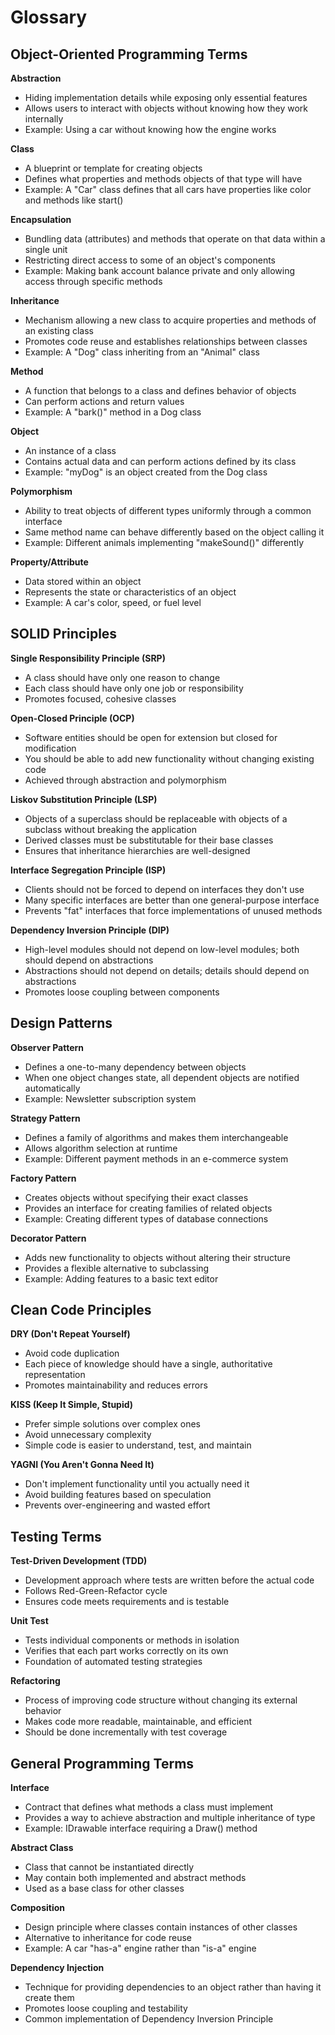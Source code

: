 # Glossary

## Object-Oriented Programming Terms

**Abstraction**
- Hiding implementation details while exposing only essential features
- Allows users to interact with objects without knowing how they work internally
- Example: Using a car without knowing how the engine works

**Class**
- A blueprint or template for creating objects
- Defines what properties and methods objects of that type will have
- Example: A "Car" class defines that all cars have properties like color and methods like start()

**Encapsulation**
- Bundling data (attributes) and methods that operate on that data within a single unit
- Restricting direct access to some of an object's components
- Example: Making bank account balance private and only allowing access through specific methods

**Inheritance**
- Mechanism allowing a new class to acquire properties and methods of an existing class
- Promotes code reuse and establishes relationships between classes
- Example: A "Dog" class inheriting from an "Animal" class

**Method**
- A function that belongs to a class and defines behavior of objects
- Can perform actions and return values
- Example: A "bark()" method in a Dog class

**Object**
- An instance of a class
- Contains actual data and can perform actions defined by its class
- Example: "myDog" is an object created from the Dog class

**Polymorphism**
- Ability to treat objects of different types uniformly through a common interface
- Same method name can behave differently based on the object calling it
- Example: Different animals implementing "makeSound()" differently

**Property/Attribute**
- Data stored within an object
- Represents the state or characteristics of an object
- Example: A car's color, speed, or fuel level

## SOLID Principles

**Single Responsibility Principle (SRP)**
- A class should have only one reason to change
- Each class should have only one job or responsibility
- Promotes focused, cohesive classes

**Open-Closed Principle (OCP)**
- Software entities should be open for extension but closed for modification
- You should be able to add new functionality without changing existing code
- Achieved through abstraction and polymorphism

**Liskov Substitution Principle (LSP)**
- Objects of a superclass should be replaceable with objects of a subclass without breaking the application
- Derived classes must be substitutable for their base classes
- Ensures that inheritance hierarchies are well-designed

**Interface Segregation Principle (ISP)**
- Clients should not be forced to depend on interfaces they don't use
- Many specific interfaces are better than one general-purpose interface
- Prevents "fat" interfaces that force implementations of unused methods

**Dependency Inversion Principle (DIP)**
- High-level modules should not depend on low-level modules; both should depend on abstractions
- Abstractions should not depend on details; details should depend on abstractions
- Promotes loose coupling between components

## Design Patterns

**Observer Pattern**
- Defines a one-to-many dependency between objects
- When one object changes state, all dependent objects are notified automatically
- Example: Newsletter subscription system

**Strategy Pattern**
- Defines a family of algorithms and makes them interchangeable
- Allows algorithm selection at runtime
- Example: Different payment methods in an e-commerce system

**Factory Pattern**
- Creates objects without specifying their exact classes
- Provides an interface for creating families of related objects
- Example: Creating different types of database connections

**Decorator Pattern**
- Adds new functionality to objects without altering their structure
- Provides a flexible alternative to subclassing
- Example: Adding features to a basic text editor

## Clean Code Principles

**DRY (Don't Repeat Yourself)**
- Avoid code duplication
- Each piece of knowledge should have a single, authoritative representation
- Promotes maintainability and reduces errors

**KISS (Keep It Simple, Stupid)**
- Prefer simple solutions over complex ones
- Avoid unnecessary complexity
- Simple code is easier to understand, test, and maintain

**YAGNI (You Aren't Gonna Need It)**
- Don't implement functionality until you actually need it
- Avoid building features based on speculation
- Prevents over-engineering and wasted effort

## Testing Terms

**Test-Driven Development (TDD)**
- Development approach where tests are written before the actual code
- Follows Red-Green-Refactor cycle
- Ensures code meets requirements and is testable

**Unit Test**
- Tests individual components or methods in isolation
- Verifies that each part works correctly on its own
- Foundation of automated testing strategies

**Refactoring**
- Process of improving code structure without changing its external behavior
- Makes code more readable, maintainable, and efficient
- Should be done incrementally with test coverage

## General Programming Terms

**Interface**
- Contract that defines what methods a class must implement
- Provides a way to achieve abstraction and multiple inheritance of type
- Example: IDrawable interface requiring a Draw() method

**Abstract Class**
- Class that cannot be instantiated directly
- May contain both implemented and abstract methods
- Used as a base class for other classes

**Composition**
- Design principle where classes contain instances of other classes
- Alternative to inheritance for code reuse
- Example: A car "has-a" engine rather than "is-a" engine

**Dependency Injection**
- Technique for providing dependencies to an object rather than having it create them
- Promotes loose coupling and testability
- Common implementation of Dependency Inversion Principle